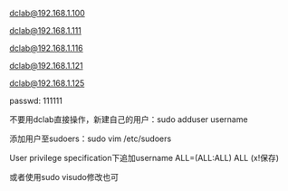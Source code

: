 dclab@192.168.1.100

dclab@192.168.1.111

dclab@192.168.1.116

dclab@192.168.1.121

dclab@192.168.1.125

passwd: 111111

不要用dclab直接操作，新建自己的用户：sudo adduser username

添加用户至sudoers：sudo vim /etc/sudoers

User privilege specification下追加username	ALL=(ALL:ALL) ALL (x!保存)

或者使用sudo visudo修改也可
